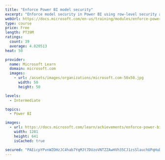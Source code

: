 ```yaml
---
title: "Enforce Power BI model security"
excerpt: "Enforce model security in Power BI using row-level security and object-level security."
webUrl: https://docs.microsoft.com/en-us/training/modules/enforce-power-bi-model-security/
type: course
price: Free
length: PT39M
ratings:
  count: 39
  average: 4.820513
heat: 50

provider:
  name: Microsoft Learn
  domain: microsoft.com
  images:
    - url: /assets/images/organizations/microsoft.com-50x50.jpg
      width: 50
      height: 50

levels:
  - Intermediate

topics:
  - Power BI

images:
  - url: https://docs.microsoft.com/learn/achievements/enforce-power-bi-model-security-social.png
    width: 1281
    height: 641
    isCached: true

secured: "PAEicpYPvnWZOHzJC4hab7YqMJt7DUzoVNTZZAwHVh35CJ1zsSlauchUPqHuDPks69NP3oj0/wJNN5eLzOJXnCxFjXcUaBlGTG01KZje1lg03oNOXjuACu7iTEvlKitGCeZRA6BnY+mL9kC+KGsL+BzGAESBGQHy4w2zJpqS7qtygqq5Xu9F5XQH0bymINYkwtZk+2mvq5iKNvo/93arDduYZduzEtquDQS9TLvSEGQ1e1NC6tLPFo3/DSFog0ESLd9OwKYkiUwCPsKEX9ceEzkz8oXwsSxPTjuIl9y3HED5WZp8ycurSPg1ogBkPoiT+FU5loLehw6n9s1LOfX8tuiKTCXCsNo7PEFJeVthJLq0xKAdG/scOSYJpK09dSrOZVq7X8vtVUYMC9CEe4hVark1GSUh7JdicuV4CTuH9Xc=;7BN4Ia7TDP+FRac+i6YL/A=="
---
```


